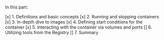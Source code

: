 In this part:

[x] 1. Definitions and basic concepts
[x] 2. Running and stopping containers
[x] 3. In-depth dive to images
[x] 4. Defining start conditions for the container
[x] 5. Interacting with the container via volumes and ports
[] 6. Utilizing tools from the Registry
[] 7. Summary
